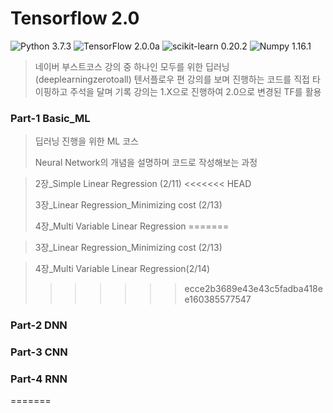 # Tensorflow 2.0

![Python 3.7.3](https://img.shields.io/badge/Python-3.7.3-blue.svg?style=plastic)
![TensorFlow 2.0.0a](https://img.shields.io/badge/TensorFlow-2.0.0a-orange.svg?style=plastic)
![scikit-learn 0.20.2](https://img.shields.io/badge/scikit--learn-0.20.2-red.svg?style=plastic)
![Numpy 1.16.1](https://img.shields.io/badge/numpy-1.16.1-blue.svg?style=plastic)

> 네이버 부스트코스 강의 중 하나인 모두를 위한 딥러닝(deeplearningzerotoall) 텐서플로우 편
> 강의를 보며 진행하는 코드를 직접 타이핑하고 주석을 달며 기록
> 강의는 1.X으로 진행하여 2.0으로 변경된 TF를 활용

### Part-1 Basic_ML
> 딥러닝 진행을 위한 ML 코스
>
> Neural Network의 개념을 설명하며 코드로 작성해보는 과정

> 2장_Simple Linear Regression (2/11)
<<<<<<< HEAD
>
> 3장_Linear Regression_Minimizing cost (2/13)
>
> 4장_Multi Variable Linear Regression
=======

> 3장_Linear Regression_Minimizing cost (2/13)

> 4장_Multi Variable Linear Regression(2/14)
>>>>>>> ecce2b3689e43e43c5fadba418ee160385577547

### Part-2 DNN

### Part-3 CNN

### Part-4 RNN
=======
